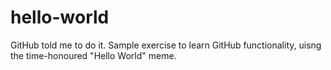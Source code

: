 # hello-world
GitHub told me to do it. Sample exercise to learn GitHub functionality, uisng the time-honoured "Hello World" meme.
